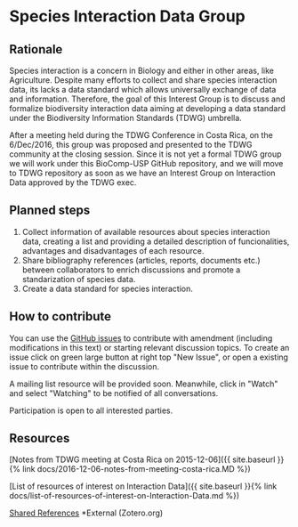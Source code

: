 # Species Interaction Data Group

## Rationale

Species interaction is a concern in Biology and either in other areas, like Agriculture. Despite many efforts to collect and share species interaction data, its lacks a data standard which allows universally exchange of data and information.
Therefore, the goal of this Interest Group is to discuss and formalize biodiversity interaction data aiming at developing a data standard under the Biodiversity Information Standards (TDWG) umbrella.

After a meeting held during the TDWG Conference in Costa Rica, on the 6/Dec/2016, this group was proposed and presented to the TDWG community at the closing session.
Since it is not yet a formal TDWG group we will work under this BioComp-USP GitHub repository, and we will move to TDWG repository as soon as we have an Interest Group on Interaction Data approved by the TDWG exec.

## Planned steps

1. Collect information of available resources about species interaction data, creating a list and providing a detailed description of funcionalities, advantages and disadvantages of each resource.
2. Share bibliography references (articles, reports, documents etc.) between collaborators to enrich discussions and promote a standarization of species data.
3. Create a data standard for species interaction.

## How to contribute

You can use the [GitHub issues](https://github.com/BioComp-USP/interaction-data-group/issues) to contribute with amendment (including modifications in this text) or starting relevant discussion topics.
To create an issue click on green large button at right top "New Issue", or open a existing issue to contribute within the discussion. 

A mailing list resource will be provided soon. Meanwhile, click in "Watch" and select "Watching" to be notified of all conversations.

Participation is open to all interested parties.

## Resources

[Notes from TDWG meeting at Costa Rica on 2015-12-06]({{ site.baseurl }}{% link docs/2016-12-06-notes-from-meeting-costa-rica.MD %})

[List of resources of interest on Interaction Data]({{ site.baseurl }}{% link docs/list-of-resources-of-interest-on-Interaction-Data.md %})

[Shared References](https://www.zotero.org/groups/1554696/interaction_data) *External (Zotero.org)
